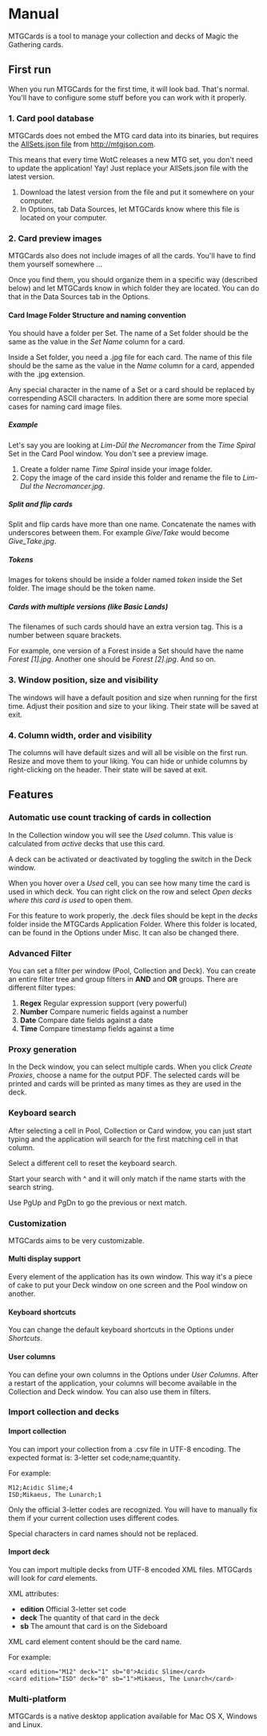 Manual
======

MTGCards is a tool to manage your collection and decks of Magic the Gathering cards.

First run
---------

When you run MTGCards for the first time, it will look bad. That's normal.
You'll have to configure some stuff before you can work with it properly.

### 1. Card pool database
MTGCards does not embed the MTG card data into its binaries,
but requires the [AllSets.json file](http://mtgjson.com/json/AllSets.json.zip) from <http://mtgjson.com>.

This means that every time WotC releases a new MTG set, you don't need to update the application! Yay!
Just replace your AllSets.json file with the latest version.

1. Download the latest version from the file and put it somewhere on your computer.
2. In Options, tab Data Sources, let MTGCards know where this file is located on your computer.

### 2. Card preview images
MTGCards also does not include images of all the cards. You'll have to find them yourself somewhere ...

Once you find them, you should organize them in a specific way (described below)
and let MTGCards know in which folder they are located.
You can do that in the Data Sources tab in the Options.

#### Card Image Folder Structure and naming convention
You should have a folder per Set. The name of a Set folder should be the same as the value in the *Set Name* column for a card.

Inside a Set folder, you need a .jpg file for each card. The name of this file should be the same as the value in the *Name* column for a card, appended with the .jpg extension.

Any special character in the name of a Set or a card should be replaced by correspending ASCII characters.
In addition there are some more special cases for naming card image files.

##### Example
Let's say you are looking at *Lim-Dûl the Necromancer* from the *Time Spiral* Set in the Card Pool window. You don't see a preview image.

1. Create a folder name *Time Spiral* inside your image folder.
2. Copy the image of the card inside this folder and rename the file to *Lim-Dul the Necromancer.jpg*.

##### Split and flip cards
Split and flip cards have more than one name. Concatenate the names with underscores between them.
For example *Give/Take* would become *Give_Take.jpg*.

##### Tokens
Images for tokens should be inside a folder named *token* inside the Set folder. The image should be the token name.

##### Cards with multiple versions (like Basic Lands)
The filenames of such cards should have an extra version tag. This is a number between square brackets.

For example, one version of a Forest inside a Set should have the name *Forest [1].jpg*. Another one should be *Forest [2].jpg*. And so on.

### 3. Window position, size and visibility
The windows will have a default position and size when running for the first time. Adjust their position and size to your liking. Their state will be saved at exit.

### 4. Column width, order and visibility
The columns will have default sizes and will all be visible on the first run. Resize and move them to your liking. You can hide or unhide columns by right-clicking on the header. Their state will be saved at exit.

Features
--------

### Automatic use count tracking of cards in collection
In the Collection window you will see the *Used* column. This value is calculated from *active* decks that use this card.

A deck can be activated or deactivated by toggling the switch in the Deck window.

When you hover over a *Used* cell, you can see how many time the card is used in which deck. You can right click on the row and select *Open decks where this card is used* to open them.

For this feature to work properly, the .deck files should be kept in the *decks* folder inside the MTGCards Application Folder. Where this folder is located, can be found in the Options under Misc. It can also be changed there.

### Advanced Filter
You can set a filter per window (Pool, Collection and Deck). You can create an entire filter tree and group filters in **AND** and **OR** groups. There are different filter types:

1. **Regex** Regular expression support (very powerful)
2. **Number** Compare numeric fields against a number
3. **Date** Compare date fields against a date
4. **Time** Compare timestamp fields against a time

### Proxy generation
In the Deck window, you can select multiple cards. When you click *Create Proxies*, choose a name for the output PDF. The selected cards will be printed and cards will be printed as many times as they are used in the deck.

### Keyboard search
After selecting a cell in Pool, Collection or Card window, you can just start typing and the application will search for the first matching cell in that column.

Select a different cell to reset the keyboard search.

Start your search with ^ and it will only match if the name starts with the search string.

Use PgUp and PgDn to go the previous or next match.

### Customization
MTGCards aims to be very customizable.

#### Multi display support
Every element of the application has its own window. This way it's a piece of cake to put your Deck window on one screen and the Pool window on another.

#### Keyboard shortcuts
You can change the default keyboard shortcuts in the Options under *Shortcuts*.

#### User columns
You can define your own columns in the Options under *User Columns*. After a restart of the application, your columns will become available in the Collection and Deck window. You can also use them in filters.

### Import collection and decks

#### Import collection
You can import your collection from a .csv file in UTF-8 encoding. The expected format is: 3-letter set code;name;quantity.

For example:

	M12;Acidic Slime;4
	ISD;Mikaeus, The Lunarch;1

Only the official 3-letter codes are recognized. You will have to manually fix them if your current collection uses different codes.

Special characters in card names should not be replaced.

#### Import deck
You can import multiple decks from UTF-8 encoded XML files. MTGCards will look for *card* elements.

XML attributes:

* **edition** Official 3-letter set code
* **deck** The quantity of that card in the deck
* **sb** The amount that card is on the Sideboard

XML card element content should be the card name.

For example:

	<card edition="M12" deck="1" sb="0">Acidic Slime</card>
	<card edition="ISD" deck="0" sb="1">Mikaeus, The Lunarch</card>
	
### Multi-platform
MTGCards is a native desktop application available for Mac OS X, Windows and Linux.

